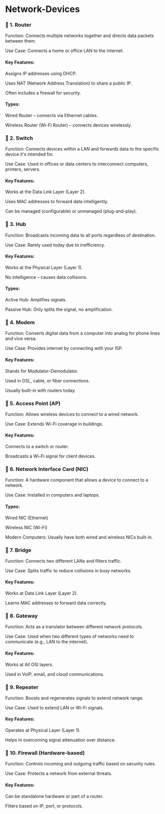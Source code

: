 # Network-Devices

### 🔹 1. Router
Function: Connects multiple networks together and directs data packets between them.

Use Case: Connects a home or office LAN to the internet.

#### Key Features:

Assigns IP addresses using DHCP.

Uses NAT (Network Address Translation) to share a public IP.

Often includes a firewall for security.

#### Types:

Wired Router – connects via Ethernet cables.

Wireless Router (Wi-Fi Router) – connects devices wirelessly.

### 🔹 2. Switch
Function: Connects devices within a LAN and forwards data to the specific device it's intended for.

Use Case: Used in offices or data centers to interconnect computers, printers, servers.

#### Key Features:

Works at the Data Link Layer (Layer 2).

Uses MAC addresses to forward data intelligently.

Can be managed (configurable) or unmanaged (plug-and-play).

### 🔹 3. Hub
Function: Broadcasts incoming data to all ports regardless of destination.

Use Case: Rarely used today due to inefficiency.

#### Key Features:

Works at the Physical Layer (Layer 1).

No intelligence – causes data collisions.

#### Types:

Active Hub: Amplifies signals.

Passive Hub: Only splits the signal, no amplification.

### 🔹 4. Modem
Function: Converts digital data from a computer into analog for phone lines and vice versa.

Use Case: Provides internet by connecting with your ISP.

#### Key Features:

Stands for Modulator-Demodulator.

Used in DSL, cable, or fiber connections.

Usually built-in with routers today.

### 🔹 5. Access Point (AP)
Function: Allows wireless devices to connect to a wired network.

Use Case: Extends Wi-Fi coverage in buildings.

#### Key Features:

Connects to a switch or router.

Broadcasts a Wi-Fi signal for client devices.

### 🔹 6. Network Interface Card (NIC)
Function: A hardware component that allows a device to connect to a network.

Use Case: Installed in computers and laptops.

#### Types:

Wired NIC (Ethernet)

Wireless NIC (Wi-Fi)

Modern Computers: Usually have both wired and wireless NICs built-in.

### 🔹 7. Bridge
Function: Connects two different LANs and filters traffic.

Use Case: Splits traffic to reduce collisions in busy networks.

#### Key Features:

Works at Data Link Layer (Layer 2).

Learns MAC addresses to forward data correctly.

### 🔹 8. Gateway
Function: Acts as a translator between different network protocols.

Use Case: Used when two different types of networks need to communicate (e.g., LAN to the internet).

#### Key Features:

Works at All OSI layers.

Used in VoIP, email, and cloud communications.

### 🔹 9. Repeater
Function: Boosts and regenerates signals to extend network range.

Use Case: Used to extend LAN or Wi-Fi signals.

#### Key Features:

Operates at Physical Layer (Layer 1).

Helps in overcoming signal attenuation over distance.

### 🔹 10. Firewall (Hardware-based)
Function: Controls incoming and outgoing traffic based on security rules.

Use Case: Protects a network from external threats.

#### Key Features:

Can be standalone hardware or part of a router.

Filters based on IP, port, or protocols.






